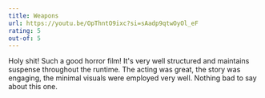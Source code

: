 ```yaml
---
title: Weapons
url: https://youtu.be/OpThntO9ixc?si=sAadp9qtwOyOl_eF
rating: 5
out-of: 5
---
```


Holy shit! Such a good horror film! It's very well structured and maintains suspense throughout the runtime. The acting was great, the story was engaging, the minimal visuals were employed very well. Nothing bad to say about this one.